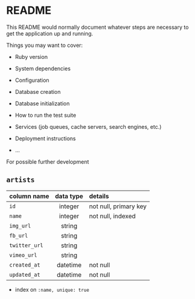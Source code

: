 # README

This README would normally document whatever steps are necessary to get the
application up and running.

Things you may want to cover:

* Ruby version

* System dependencies

* Configuration

* Database creation

* Database initialization

* How to run the test suite

* Services (job queues, cache servers, search engines, etc.)

* Deployment instructions

* ...

For possible further development

## `artists`
| column name       | data type | details                        |
|:------------------|:---------:|:-------------------------------|
| `id`              | integer   | not null, primary key          |
| `name`            | integer   | not null, indexed              |
| `img_url`         | string    |                                |
| `fb_url`          | string    |                                | 
| `twitter_url`     | string    |                                |
| `vimeo_url`       | string    |                                |            
| `created_at`      | datetime  | not null                       |
| `updated_at`      | datetime  | not null                       |

+ index on `:name, unique: true`